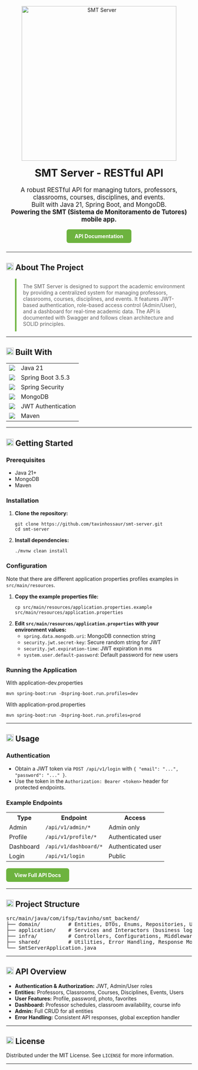 <!-- Banner -->
<div align="center" style="margin-bottom: 24px;">
  <img src="https://img.shields.io/badge/SMT%20Server-Spring%20Boot%20%7C%20MongoDB%20%7C%20JWT-6DB33F?style=for-the-badge&logo=springboot" alt="SMT Server" width="420"/>
  <h1 style="margin-top: 16px;">SMT Server - RESTful API</h1>
  <p style="font-size: 1.2em; max-width: 700px; margin: 0 auto;">
    A robust RESTful API for managing tutors, professors, classrooms, courses, disciplines, and events.<br>
    Built with Java 21, Spring Boot, and MongoDB.<br>
    <b>Powering the SMT (Sistema de Monitoramento de Tutores) mobile app.</b>
  </p>
  <br>
  <!-- Badges -->
  <a href="https://tavinhossaur.github.io/smt-server" style="display:inline-block; padding:10px 22px; background:#6DB33F; color:#fff; border-radius:6px; text-decoration:none; font-weight:bold;">API Documentation</a>
</div>

---

## <img src="https://img.icons8.com/ios-filled/24/6DB33F/info.png" width="20"/> About The Project

<blockquote style="border-left:4px solid #6DB33F; padding:12px 18px;">
  The SMT Server is designed to support the academic environment by providing a centralized system for managing professors, classrooms, courses, disciplines, and events. It features JWT-based authentication, role-based access control (Admin/User), and a dashboard for real-time academic data. The API is documented with Swagger and follows clean architecture and SOLID principles.
</blockquote>

---

## <img src="https://img.icons8.com/ios-filled/24/6DB33F/settings.png" width="20"/> Built With

<table>
  <tr>
    <td><img src="https://img.shields.io/badge/Java-21-007396?style=flat-square&logo=java"/></td>
    <td>Java 21</td>
  </tr>
  <tr>
    <td><img src="https://img.shields.io/badge/Spring%20Boot-3.5.3-000000?style=flat-square&logo=springboot"/></td>
    <td>Spring Boot 3.5.3</td>
  </tr>
  <tr>
    <td><img src="https://img.shields.io/badge/Spring%20Security-000000?style=flat-square&logo=springsecurity"/></td>
    <td>Spring Security</td>
  </tr>
  <tr>
    <td><img src="https://img.shields.io/badge/MongoDB-000000?style=flat-square&logo=mongodb"/></td>
    <td>MongoDB</td>
  </tr>
  <tr>
    <td><img src="https://img.shields.io/badge/JWT-000000?style=flat-square&logo=jwt"/></td>
    <td>JWT Authentication</td>
  </tr>
  <tr>
    <td><img src="https://img.shields.io/badge/Maven-3.9.6-C71A36?style=flat-square&logo=apachemaven"/></td>
    <td>Maven</td>
  </tr>
</table>

---

## <img src="https://img.icons8.com/ios-filled/24/6DB33F/rocket.png" width="20"/> Getting Started

### Prerequisites

<ul>
  <li>Java 21+</li>
  <li>MongoDB</li>
  <li>Maven</li>
</ul>

### Installation

<ol>
  <li><b>Clone the repository:</b>
    <pre><code>git clone https://github.com/tavinhossaur/smt-server.git
cd smt-server</code></pre>
  </li>
  <li><b>Install dependencies:</b>
    <pre><code>./mvnw clean install</code></pre>
  </li>
</ol>

### Configuration

Note that there are different application properties profiles examples in <code>src/main/resources</code>.

<ol>
  <li><b>Copy the example properties file:</b>
    <pre><code>cp src/main/resources/application.properties.example src/main/resources/application.properties</code></pre>
  </li>
  <li><b>Edit <code>src/main/resources/application.properties</code> with your environment values:</b>
    <ul>
      <li><code>spring.data.mongodb.uri</code>: MongoDB connection string</li>
      <li><code>security.jwt.secret-key</code>: Secure random string for JWT</li>
      <li><code>security.jwt.expiration-time</code>: JWT expiration in ms</li>
      <li><code>system.user.default-password</code>: Default password for new users</li>
    </ul>
  </li>
</ol>

### Running the Application

With application-dev.properties
<pre><code>mvn spring-boot:run -Dspring-boot.run.profiles=dev</code></pre>

With application-prod.properties
<pre><code>mvn spring-boot:run -Dspring-boot.run.profiles=prod</code></pre>

---

## <img src="https://img.icons8.com/ios-filled/24/6DB33F/play.png" width="20"/> Usage

### Authentication

<ul>
  <li>Obtain a JWT token via <code>POST /api/v1/login</code> with <code>{ "email": "...", "password": "..." }</code>.</li>
  <li>Use the token in the <code>Authorization: Bearer &lt;token&gt;</code> header for protected endpoints.</li>
</ul>

### Example Endpoints

<table>
  <tr><th>Type</th><th>Endpoint</th><th>Access</th></tr>
  <tr><td>Admin</td><td><code>/api/v1/admin/*</code></td><td>Admin only</td></tr>
  <tr><td>Profile</td><td><code>/api/v1/profile/*</code></td><td>Authenticated user</td></tr>
  <tr><td>Dashboard</td><td><code>/api/v1/dashboard/*</code></td><td>Authenticated user</td></tr>
  <tr><td>Login</td><td><code>/api/v1/login</code></td><td>Public</td></tr>
</table>

<div style="margin: 18px 0;">
  <a href="https://tavinhossaur.github.io/smt-server" style="display:inline-block; padding:10px 22px; background:#6DB33F; color:#fff; border-radius:6px; text-decoration:none; font-weight:bold;">View Full API Docs</a>
</div>

---

## <img src="https://img.icons8.com/ios-filled/24/6DB33F/folder-invoices--v1.png" width="20"/> Project Structure

<pre>
src/main/java/com/ifsp/tavinho/smt_backend/
├── domain/         # Entities, DTOs, Enums, Repositories, Use Cases
├── application/    # Services and Interactors (business logic)
├── infra/          # Controllers, Configurations, Middlewares, Persistence
├── shared/         # Utilities, Error Handling, Response Models
└── SmtServerApplication.java
</pre>

---

## <img src="https://img.icons8.com/ios-filled/24/6DB33F/api-settings.png" width="20"/> API Overview

<ul>
  <li><b>Authentication & Authorization:</b> JWT, Admin/User roles</li>
  <li><b>Entities:</b> Professors, Classrooms, Courses, Disciplines, Events, Users</li>
  <li><b>User Features:</b> Profile, password, photo, favorites</li>
  <li><b>Dashboard:</b> Professor schedules, classroom availability, course info</li>
  <li><b>Admin:</b> Full CRUD for all entities</li>
  <li><b>Error Handling:</b> Consistent API responses, global exception handler</li>
</ul>

---

## <img src="https://img.icons8.com/ios-filled/24/6DB33F/copyright.png" width="20"/> License

Distributed under the MIT License. See <code>LICENSE</code> for more information.

---

